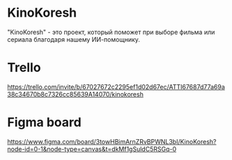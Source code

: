 # KinoKoresh

"KinoKoresh" - это проект, который поможет при выборе фильма или сериала благодаря нашему ИИ-помощнику.

# Trello
https://trello.com/invite/b/67027672c2295ef1d02d67ec/ATTI67687d77a69a38c34670b8c7326cc85639A14070/kinokoresh

# Figma board

https://www.figma.com/board/3towHBimArnZRvBPWNL3bI/KinoKoresh?node-id=0-1&node-type=canvas&t=dkMf1gSuldC5RSGq-0
